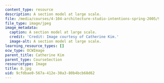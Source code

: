 ```yaml
---
content_type: resource
description: A section model at large scale.
file: /media/courses/4-104-architecture-studio-intentions-spring-2005/9cfdbae0567a412e30a380b4bcb68d62_8.jpg
file_type: image/jpeg
image_metadata:
  caption: A section model at large scale.
  credit: 'Credit: Image courtesy of Catherine Kim.'
  image-alt: A section model at large scale.
learning_resource_types: []
ocw_type: OCWImage
parent_title: Catherine Kim
parent_type: CourseSection
resourcetype: Image
title: 8.jpg
uid: 9cfdbae0-567a-412e-30a3-80b4bcb68d62
---
```

